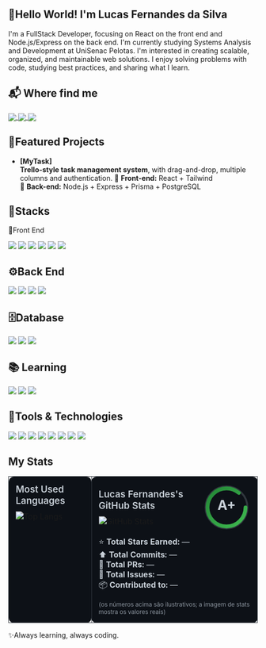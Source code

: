 👋Hello World! I'm Lucas Fernandes da Silva
---
I'm a FullStack Developer, focusing on React on the front end and Node.js/Express on the back end.
I'm currently studying Systems Analysis and Development at UniSenac Pelotas.
I'm interested in creating scalable, organized, and maintainable web solutions.
I enjoy solving problems with code, studying best practices, and sharing what I learn.


📬 Where find me
---
<a href="https://wa.me/5553991424524" target="_blank">
  <img src="https://img.shields.io/badge/WhatsApp-25D366?logo=whatsapp&logoColor=fff&style=for-the-badge" style="vertical-align: middle;" />
</a>
<a href="mailto:lucasfernandesss23@gmail.com" target="_blank">
  <img src="https://img.shields.io/badge/Gmail-EA4335?logo=gmail&logoColor=fff&style=for-the-badge" style="vertical-align: middle;" />
</a>
<a href="https://www.linkedin.com/in/lucasfers" target="_blank">
  <img src="https://img.shields.io/badge/LinkedIn-0A66C2?logo=linkedin&logoColor=fff&style=for-the-badge" style="vertical-align: middle;" />
</a>


🚀Featured Projects
---
- **[MyTask]**  
  **Trello-style task management system**, with drag-and-drop, multiple columns and authentication. 
  🔹 **Front-end:** React + Tailwind  
  🔹 **Back-end:** Node.js + Express + Prisma + PostgreSQL  


🧰Stacks
---
🎨Front End
<p>
<img src="https://img.shields.io/badge/JavaScript-F7DF1E?logo=javascript&logoColor=000&style=for-the-badge" />
<img src="https://img.shields.io/badge/TypeScript-3178C6?logo=typescript&logoColor=fff&style=for-the-badge" />
<img src="https://img.shields.io/badge/Next.js-000000?logo=nextdotjs&logoColor=fff&style=for-the-badge" />
<img src="https://img.shields.io/badge/HTML5-E34F26?logo=html5&logoColor=fff&style=for-the-badge" />
<img src="https://img.shields.io/badge/CSS3-1572B6?logo=css3&logoColor=fff&style=for-the-badge" />
<img src="https://img.shields.io/badge/Tailwind-06B6D4?logo=tailwindcss&logoColor=fff&style=for-the-badge" />
</p>


⚙️Back End
---
<p>
<img src="https://img.shields.io/badge/JavaScript-F7DF1E?logo=javascript&logoColor=000&style=for-the-badge" />
<img src="https://img.shields.io/badge/TypeScript-3178C6?logo=typescript&logoColor=fff&style=for-the-badge" />
<img src="https://img.shields.io/badge/Node.js-339933?logo=nodedotjs&logoColor=fff&style=for-the-badge" />
<img src="https://img.shields.io/badge/Express.js-000000?logo=express&logoColor=fff&style=for-the-badge" />
</p>


🗄️Database
---
<p>
<img src="https://img.shields.io/badge/PostgreSQL-4169E1?logo=postgresql&logoColor=fff&style=for-the-badge" />
<img src="https://img.shields.io/badge/MySQL-4479A1?logo=mysql&logoColor=fff&style=for-the-badge" />
<img src="https://img.shields.io/badge/MongoDB-47A248?logo=mongodb&logoColor=fff&style=for-the-badge" />
</p>

📚 Learning
---
<p>
<img src="https://img.shields.io/badge/Java-007396?logo=openjdk&logoColor=fff&style=for-the-badge" />
<img src="https://img.shields.io/badge/Docker-2496ED?logo=docker&logoColor=fff&style=for-the-badge" />
<img src="https://img.shields.io/badge/AWS-232F3E?logo=amazonaws&logoColor=fff&style=for-the-badge" />
</p>


🧩Tools & Technologies
---
<p>
<img src="https://img.shields.io/badge/Git-F05032?logo=git&logoColor=fff&style=for-the-badge" />
<img src="https://img.shields.io/badge/GitHub-181717?logo=github&logoColor=fff&style=for-the-badge" />
<img src="https://img.shields.io/badge/VS%20Code-007ACC?logo=visualstudiocode&logoColor=fff&style=for-the-badge" />
<img src="https://img.shields.io/badge/Prisma-2D3748?logo=prisma&logoColor=fff&style=for-the-badge" />
<img src="https://img.shields.io/badge/JWT-000000?logo=jsonwebtokens&logoColor=fff&style=for-the-badge" />
<img src="https://img.shields.io/badge/ts--node-3178C6?logo=ts-node&logoColor=fff&style=for-the-badge" />
<img src="https://img.shields.io/badge/ESLint-4B32C3?logo=eslint&logoColor=fff&style=for-the-badge" />
<img src="https://img.shields.io/badge/React%20Router-CA4245?logo=reactrouter&logoColor=fff&style=for-the-badge" />
</p>

## My Stats

<div align="center">

<table>
  <tr>
    <td style="background:#0d1117;border:1px solid #30363d;border-radius:10px;padding:14px;vertical-align:top;">
      <h3 style="margin:0 0 10px 0;color:#c9d1d9;font-weight:600;">Most Used Languages</h3>
      <img 
        src="https://github-readme-stats.vercel.app/api/top-langs/?username=lucasfers&layout=compact&langs_count=8&hide_border=true&bg_color=0d1117&title_color=ffffff&text_color=c9d1d9"
        alt="Top Langs" />
    </td>
    <td style="background:#0d1117;border:1px solid #30363d;border-radius:10px;padding:14px;vertical-align:top;">
      <div style="display:flex;gap:14px;align-items:center;">
        <div style="flex:1;">
          <h3 style="margin:0 0 10px 0;color:#c9d1d9;font-weight:600;">Lucas Fernandes's GitHub Stats</h3>
          <img
            src="https://github-readme-stats.vercel.app/api?username=lucasfers&show_icons=true&hide_border=true&bg_color=0d1117&title_color=ffffff&text_color=c9d1d9&icon_color=3fb950"
            alt="GitHub Stats" />
        </div>
        <div style="width:96px;height:96px;display:flex;align-items:center;justify-content:center;">
          <svg width="96" height="96" viewBox="0 0 100 100" role="img" aria-label="Grade A+">
            <defs>
              <linearGradient id="g" x1="0" x2="1" y1="0" y2="1">
                <stop offset="0%" stop-color="#238636"/>
                <stop offset="100%" stop-color="#3fb950"/>
              </linearGradient>
            </defs>
            <circle cx="50" cy="50" r="44" fill="#0d1117" stroke="#30363d" stroke-width="4"/>
            <circle cx="50" cy="50" r="40" fill="none" stroke="url(#g)" stroke-width="8" stroke-linecap="round"
              stroke-dasharray="251.2" stroke-dashoffset="35"/>
            <text x="50" y="55" text-anchor="middle" font-size="28" font-weight="700" fill="#c9d1d9">A+</text>
          </svg>
        </div>
      </div>
      <ul style="list-style:none;padding-left:0;margin-top:10px;color:#c9d1d9;">
        <li>⭐ <strong>Total Stars Earned:</strong> —</li>
        <li>⬆️ <strong>Total Commits:</strong> —</li>
        <li>🔀 <strong>Total PRs:</strong> —</li>
        <li>🐞 <strong>Total Issues:</strong> —</li>
        <li>📦 <strong>Contributed to:</strong> —</li>
      </ul>
      <span style="color:#8b949e;font-size:12px;">(os números acima são ilustrativos; a imagem de stats mostra os valores reais)</span>
    </td>
  </tr>
</table>

</div>


✨Always learning, always coding.
